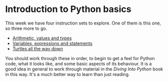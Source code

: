 # Introduction to Python basics
This week we have four instruction sets to explore. One of them is this one, so three more to go.

+ [Arithmetic, values and types](arithmetic-values-and-types.md)
+ [Variables, expressions and statements](variables-expressions-and-statements.md)
+ [Turtles all the way down](turtles.md)

You should work through these in order, to begin to get a feel for Python code, what it looks like, and some basic aspects of its behaviour. It is a good idea in general to work through material in the _Diving Into Python_ book in this way. It's a much better way to learn than just reading.
